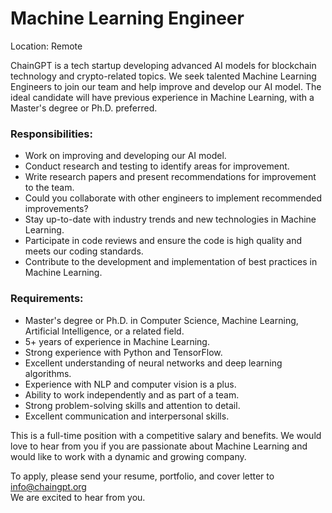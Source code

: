 # Machine Learning Engineer

Location: Remote

ChainGPT is a tech startup developing advanced AI models for blockchain technology and crypto-related topics. We seek talented Machine Learning Engineers to join our team and help improve and develop our AI model. The ideal candidate will have previous experience in Machine Learning, with a Master's degree or Ph.D. preferred.

### Responsibilities:

* Work on improving and developing our AI model.
* Conduct research and testing to identify areas for improvement.
* Write research papers and present recommendations for improvement to the team.
* Could you collaborate with other engineers to implement recommended improvements?
* Stay up-to-date with industry trends and new technologies in Machine Learning.
* Participate in code reviews and ensure the code is high quality and meets our coding standards.
* Contribute to the development and implementation of best practices in Machine Learning.

### Requirements:

* Master's degree or Ph.D. in Computer Science, Machine Learning, Artificial Intelligence, or a related field.
* 5+ years of experience in Machine Learning.
* Strong experience with Python and TensorFlow.
* Excellent understanding of neural networks and deep learning algorithms.
* Experience with NLP and computer vision is a plus.
* Ability to work independently and as part of a team.
* Strong problem-solving skills and attention to detail.
* Excellent communication and interpersonal skills.

This is a full-time position with a competitive salary and benefits. We would love to hear from you if you are passionate about Machine Learning and would like to work with a dynamic and growing company.

To apply, please send your resume, portfolio, and cover letter to info@chaingpt.org \
We are excited to hear from you.
